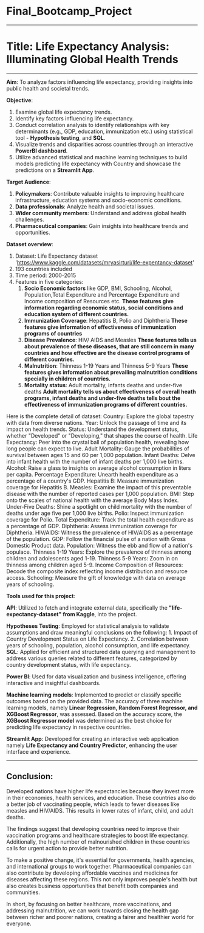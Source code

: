 # Final_Bootcamp_Project
---
# Title: Life Expectancy Analysis: Illuminating Global Health Trends
---
**Aim**:
To analyze factors influencing life expectancy, providing insights into public health and societal trends.

**Objective**: 
1. Examine global life expectancy trends.
2. Identify key factors influencing life expectancy.
3. Conduct correlation analysis to identify relationships with key determinants (e.g., GDP, education, immunization etc.) using statistical tool - **Hypothesis testing**, and **SQL**.
4. Visualize trends and disparities across countries through an interactive **PowerBI dashboard**.
5. Utilize advanced statistical and machine learning techniques to build models predicting life expectancy with Country and showcase the predictions on a **Streamlit App**.

**Target Audience**:
1. **Policymakers**: Contribute valuable insights to improving healthcare infrastructure, education systems and socio-economic conditions.
2. **Data professionals**: Analyze health and societal issues.
3. **Wider community members**: Understand and address global health challenges.
4. **Pharmaceutical companies**: Gain insights into healthcare trends and opportunities.

**Dataset overview**:
1. Dataset: Life Expectancy dataset 'https://www.kaggle.com/datasets/mryasirturi/life-expentancy-dataset' 
2. 193 countries  included 
3. Time period:  2000-2015
4. Features in five categories:
      1. **Socio Economic factors** like GDP, BMI, Schooling, Alcohol, Population,Total Expenditure and Percentage Expenditure and Income composition of Resources etc.
          **These features give information regarding economic status, social conditions and education system of different countries.**
      2. **Immunization Coverage**: Hepatitis B, Polio and Diphtheria
          **These features give information of effectiveness of immunization programs of countries**
      3. **Disease Prevalence**: HIV/ AIDS and Measles
         **These features tells us about prevalence of these diseases, that are still concern in many countries and how effective are the disease control programs of different countries.**
      4. **Malnutrition**: Thinness 1-19 Years and Thinness 5-9 Years
         **These features gives information about prevailing malnutrition conditions specially in children of countries.**
      5. **Mortality status**: Adult mortality, infants deaths and under-five deaths
         **Adult mortality tells us about effectiveness of overall heath programs, infant deaths and under-five deaths tells bout the effectiveness of immunization programs of different countries.**
         
Here is the complete detail of dataset:
Country: Explore the global tapestry with data from diverse nations.
Year: Unlock the passage of time and its impact on health trends.
Status: Understand the development status, whether "Developed" or "Developing," that shapes the course of health.
Life Expectancy: Peer into the crystal ball of population health, revealing how long people can expect to live.
Adult Mortality: Gauge the probabilities of survival between ages 15 and 60 per 1,000 population.
Infant Deaths: Delve into infant health with the number of infant deaths per 1,000 live births.
Alcohol: Raise a glass to insights on average alcohol consumption in liters per capita.
Percentage Expenditure: Unearth health expenditure as a percentage of a country's GDP.
Hepatitis B: Measure immunization coverage for Hepatitis B.
Measles: Examine the impact of this preventable disease with the number of reported cases per 1,000 population.
BMI: Step onto the scales of national health with the average Body Mass Index.
Under-Five Deaths: Shine a spotlight on child mortality with the number of deaths under age five per 1,000 live births.
Polio: Inspect immunization coverage for Polio.
Total Expenditure: Track the total health expenditure as a percentage of GDP.
Diphtheria: Assess immunization coverage for Diphtheria.
HIV/AIDS: Witness the prevalence of HIV/AIDS as a percentage of the population.
GDP: Follow the financial pulse of a nation with Gross Domestic Product data.
Population: Witness the ebb and flow of a nation's populace.
Thinness 1-19 Years: Explore the prevalence of thinness among children and adolescents aged 1-19.
Thinness 5-9 Years: Zoom in on thinness among children aged 5-9.
Income Composition of Resources: Decode the composite index reflecting income distribution and resource access.
Schooling: Measure the gift of knowledge with data on average years of schooling.
         
**Tools used for this project**:

**API**: Utilized to fetch and integrate external data, specifically the **"life-expectancy-dataset" from Kaggle**, into the project.

**Hypotheses Testing**: Employed for statistical analysis to validate assumptions and draw meaningful conclusions on the following:
                        1. Impact of Country Development Status on Life Expectancy.
                        2. Correlation between years of schooling, population, alcohol consumption, and life expectancy.
**SQL**: Applied for efficient and structured data querying and management to address various queries related to different features, categorized by country development status, with life expectancy.

**Power BI**: Used for data visualization and business intelligence, offering interactive and insightful dashboards.

**Machine learning models**: Implemented to predict or classify specific outcomes based on the provided data.
                             The accuracy of three machine learning models, namely **Linear Regression, Random Forest Regressor, and XGBoost Regressor**, was assessed. Based on the accuracy score, 
                             the **XGBoost Regressor model** was determined as the best choice for predicting life expectancy in respective countries.

**Streamlit App**: Developed for creating an interactive web application namely **Life Expectancy and Country Predictor**, enhancing the user interface and experience.

---
## Conclusion:
Developed nations have higher life expectancies because they invest more in their economies, health services, and education. These countries also do a better job of vaccinating people, which leads to fewer diseases like measles and HIV/AIDS. This results in lower rates of infant, child, and adult deaths.

The findings suggest that developing countries need to improve their vaccination programs and healthcare strategies to boost life expectancy. Additionally, the high number of malnourished children in these countries calls for urgent action to provide better nutrition.

To make a positive change, it's essential for governments, health agencies, and international groups to work together. Pharmaceutical companies can also contribute by developing affordable vaccines and medicines for diseases affecting these regions. This not only improves people's health but also creates business opportunities that benefit both companies and communities.

In short, by focusing on better healthcare, more vaccinations, and addressing malnutrition, we can work towards closing the health gap between richer and poorer nations, creating a fairer and healthier world for everyone.




